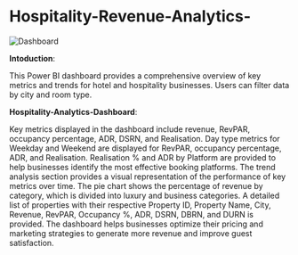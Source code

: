 # Hospitality-Revenue-Analytics-
![Dashboard](https://github.com/Owais-Khalid/Hospitality-Revenue-Analytics-/assets/120569550/950ddc77-e3a0-4a40-87d2-c981090655af)

**Intoduction**:


This Power BI dashboard provides a comprehensive overview of key metrics and trends for hotel and hospitality businesses. Users can filter data by city and room type.

**Hospitality-Analytics-Dashboard**:


Key metrics displayed in the dashboard include revenue, RevPAR, occupancy percentage, ADR, DSRN, and Realisation.
Day type metrics for Weekday and Weekend are displayed for RevPAR, occupancy percentage, ADR, and Realisation.
Realisation % and ADR by Platform are provided to help businesses identify the most effective booking platforms.
The trend analysis section provides a visual representation of the performance of key metrics over time.
The pie chart shows the percentage of revenue by category, which is divided into luxury and business categories.
A detailed list of properties with their respective Property ID, Property Name, City, Revenue, RevPAR, Occupancy %, ADR, DSRN, DBRN, and DURN is provided.
The dashboard helps businesses optimize their pricing and marketing strategies to generate more revenue and improve guest satisfaction.
